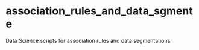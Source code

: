 # association_rules_and_data_sgmente
Data Science scripts for association rules and data segmentations
